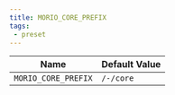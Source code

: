 ```yaml
---
title: MORIO_CORE_PREFIX
tags:
 - preset
---
```





<!-- MORIO_AUTO_GENERATED_CONTENT_STARTS - Manual changes made below will be overwritten -->
| Name | Default Value |
|------|---------------|
| `MORIO_CORE_PREFIX` | `/-/core` |
<!-- MORIO_AUTO_GENERATED_CONTENT_ENDS - Manual changes made above will be overwritten -->
